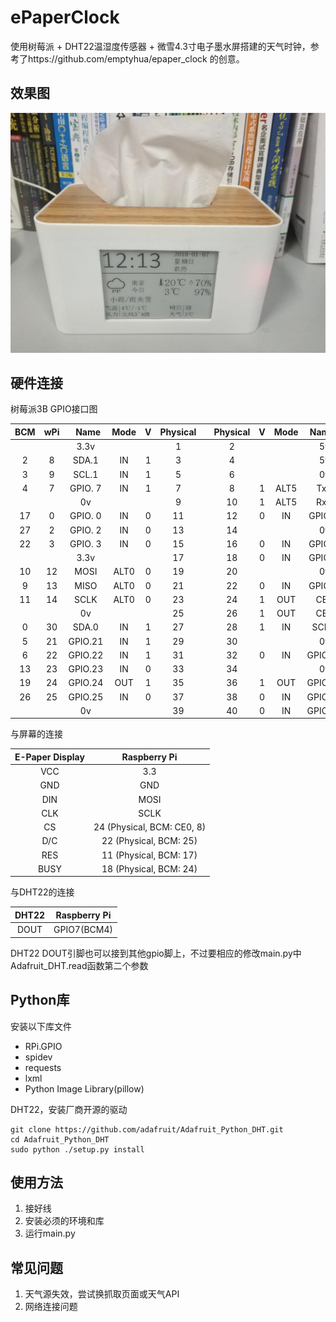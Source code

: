# ePaperClock
使用树莓派 + DHT22温湿度传感器 + 微雪4.3寸电子墨水屏搭建的天气时钟，参考了https://github.com/emptyhua/epaper_clock 的创意。

 ## 效果图
 ![效果图](./IMG.jpg)

## 硬件连接
树莓派3B GPIO接口图

 | BCM | wPi |   Name  | Mode | V | Physical ||Physical | V | Mode | Name    | wPi | BCM |
 |:-:|:-:|:-:|:-:|:-:|:-:|:-:|:-:|:-:|:-:|:-:|:-:|:-:|
 |     |     |3.3v |      |   |  1 || 2|   |      | 5v|     |     |
 |   2 |   8 |   SDA.1 |   IN | 1 |  3 || 4  |   |      | 5v      |     |     |
 |   3 |   9 |   SCL.1 |   IN | 1 |  5 || 6  |   |      | 0v      |     |     |
 |   4 |   7 | GPIO. 7 |   IN | 1 |  7 || 8  | 1 | ALT5 | TxD     | 15  | 14  |
 |     |     |      0v |      |   |  9 || 10 | 1 | ALT5 | RxD     | 16  | 15  |
 |  17 |   0 | GPIO. 0 |   IN | 0 | 11 || 12 | 0 | IN   | GPIO. 1 | 1   | 18  |
 |  27 |   2 | GPIO. 2 |   IN | 0 | 13 || 14 |   |      | 0v      |     |     |
 |  22 |   3 | GPIO. 3 |   IN | 0 | 15 || 16 | 0 | IN   | GPIO. 4 | 4   | 23  |
 |     |     |    3.3v |      |   | 17 || 18 | 0 | IN   | GPIO. 5 | 5   | 24  |
 |  10 |  12 |    MOSI | ALT0 | 0 | 19 || 20 |   |      | 0v      |     |     |
 |   9 |  13 |    MISO | ALT0 | 0 | 21 || 22 | 0 | IN   | GPIO. 6 | 6   | 25  |
 |  11 |  14 |    SCLK | ALT0 | 0 | 23 || 24 | 1 | OUT  | CE0     | 10  | 8   |
 |     |     |      0v |      |   | 25 || 26 | 1 | OUT  | CE1     | 11  | 7   |
 |   0 |  30 |   SDA.0 |   IN | 1 | 27 || 28 | 1 | IN   | SCL.0   | 31  | 1   |
 |   5 |  21 | GPIO.21 |   IN | 1 | 29 || 30 |   |      | 0v      |     |     |
 |   6 |  22 | GPIO.22 |   IN | 1 | 31 || 32 | 0 | IN   | GPIO.26 | 26  | 12  |
 |  13 |  23 | GPIO.23 |   IN | 0 | 33 || 34 |   |      | 0v      |     |     |
 |  19 |  24 | GPIO.24 |  OUT | 1 | 35 || 36 | 1 | OUT  | GPIO.27 | 27  | 16  |
 |  26 |  25 | GPIO.25 |   IN | 0 | 37 || 38 | 0 | IN   | GPIO.28 | 28  | 20  |
 |     |     |      0v |      |   | 39 || 40 | 0 | IN   | GPIO.29 | 29  | 21  |

与屏幕的连接

 |E-Paper Display | Raspberry Pi |
 |:-:|:-:|
 | VCC | 3.3 |
 | GND | GND |
 | DIN | MOSI |
 | CLK | SCLK |
 | CS | 24 (Physical, BCM: CE0, 8) |
 | D/C | 22 (Physical, BCM: 25) |
 | RES | 11 (Physical, BCM: 17) |
 | BUSY| 18 (Physical, BCM: 24) |
 
 与DHT22的连接
 
 |DHT22|Raspberry Pi|
 |:-:|:-:|
 |DOUT|GPIO7(BCM4)|
 
 DHT22 DOUT引脚也可以接到其他gpio脚上，不过要相应的修改main.py中Adafruit_DHT.read函数第二个参数
 
 ## Python库
 安装以下库文件
 
 - RPi.GPIO
 - spidev
 - requests
 - lxml
 - Python Image Library(pillow)
 
 DHT22，安装厂商开源的驱动
 ```
 git clone https://github.com/adafruit/Adafruit_Python_DHT.git  
 cd Adafruit_Python_DHT  
 sudo python ./setup.py install 
 ```
 
 ## 使用方法
 1. 接好线
 2. 安装必须的环境和库
 3. 运行main.py
 
 ## 常见问题
 1. 天气源失效，尝试换抓取页面或天气API
 2. 网络连接问题
